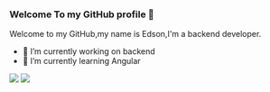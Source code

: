 ### Welcome To my GitHub profile 👋

<!--
**EdsonCosta13/EdsonCosta13** is a ✨ _special_ ✨ repository because its `README.md` (this file) appears on your GitHub profile.

Here are some ideas to get you started:

- 🔭 I’m currently working on ...
- 🌱 I’m currently learning ...
- 👯 I’m looking to collaborate on ...
- 🤔 I’m looking for help with ...
- 💬 Ask me about ...
- 📫 How to reach me: ...
- 😄 Pronouns: ...
- ⚡ Fun fact: ...
- 📫 How to reach me: edsonpaulojoaodacosta@gmail.com
-->

Welcome to my GitHub,my name is Edson,I'm a  backend developer.
- 🔭 I’m currently working on backend
- 🌱 I’m currently learning Angular


<div>
<img heigth="180" src="https://github-readme-stats.vercel.app/api?username=EdsonCosta13">
<img heigth="180" src="https://github-readme-stats.vercel.app/api/top-langs/?username=EdsonCosta13&langs_count=8">

</div>

 



